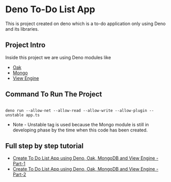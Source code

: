 # Deno To-Do List App

This is project created on deno which is a to-do application only using Deno and its libraries.

## Project Intro

Inside this project we are using Deno modules like

* [Oak](https://deno.land/x/oak)
* [Mongo](https://deno.land/x/mongo)
* [View Engine](https://deno.land/x/view_engine)

## Command To Run The Project
```

deno run --allow-net --allow-read --allow-write --allow-plugin --unstable app.ts

```

* Note - Unstable tag is used because the Mongo module is still in developing phase by the time when this code has been created.

## Full step by step tutorial

* [Create To Do List App using Deno, Oak, MongoDB and View Engine - Part-1]("https://youtu.be/xADFwCF6ECA")
* [Create To Do List App using Deno, Oak, MongoDB and View Engine - Part-2]("https://youtu.be/dRamdHD2UWU")
